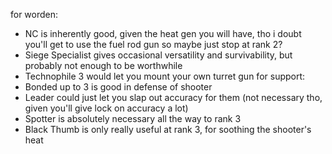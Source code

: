 for worden:
- NC is inherently good, given the heat gen you will have, tho i doubt you'll get to use the fuel rod gun so maybe just stop at rank 2?
- Siege Specialist gives occasional versatility and survivability, but probably not enough to be worthwhile
- Technophile 3 would let you mount your own turret gun
for support:
- Bonded up to 3 is good in defense of shooter
- Leader could just let you slap out accuracy for them (not necessary tho, given you'll give lock on accuracy a lot)
- Spotter is absolutely necessary all the way to rank 3
- Black Thumb is only really useful at rank 3, for soothing the shooter's heat